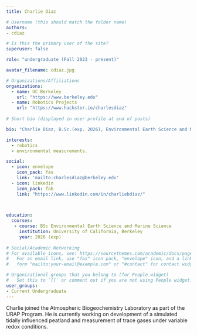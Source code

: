 ```yaml
---
title: Charlie Diaz

# Username (this should match the folder name)
authors:
- cdiaz

# Is this the primary user of the site?
superuser: false

role: "undergraduate (Fall 2023 - present)"

avatar_filename: cdiaz.jpg

# Organizations/Affiliations
organizations:
  - name: UC Berkeley
    url: "https://www.berkeley.edu"
  - name: Robotics Projects
    url: "https://www.hackster.io/charlesdiaz"
    
# Short bio (displayed in user profile at end of posts)

bio: "Charlie Diaz, B.Sc.(exp. 2026), Environmental Earth Science and Marine Science, University of California at Berkeley. URAP researcher in Atmospheric Biogeochemistry Lab (Sept 2023- present)"

interests:
  - robotics
  - environmental measurements.

social:
  - icon: envelope
    icon_pack: fas
    link: 'mailto:charlesdiaz@berkeley.edu'
  - icon: linkedin
    icon_pack: fab
    link: "https://www.linkedin.com/in/charliebdiaz/"


    
education:
  courses:
   - course: BSc Environmental Earth Science and Marine Science
     institution: University of California, Berkeley
     year: 2026 (exp)
      
# Social/Academic Networking
# For available icons, see: https://sourcethemes.com/academic/docs/page-builder/#icons
#   For an email link, use "fas" icon pack, "envelope" icon, and a link in the
#   form "mailto:your-email@example.com" or "#contact" for contact widget.

# Organizational groups that you belong to (for People widget)
#   Set this to `[]` or comment out if you are not using People widget.
user_groups:
- Current Undergraduate
---
```


Charlie joined the Atmospheric Biogeochemistry Laboratory as part of the URAP Program.  He is currently working on development of a simulated tidally influenced peatland and measurement of trace gases under variable redox conditions.  

